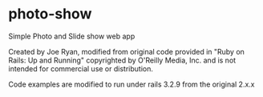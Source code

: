 photo-show
==========

Simple Photo and Slide show web app 

Created by Joe Ryan, modified from original code provided in "Ruby on Rails: Up and Running" copyrighted by O'Reilly Media, Inc. and is not intended for commercial use or distribution.

Code examples are modified to run under rails 3.2.9 from the original 2.x.x


